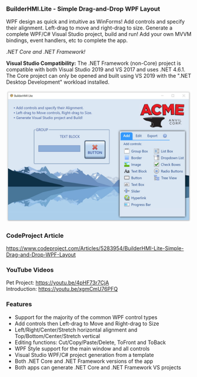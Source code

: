### BuilderHMI.Lite - Simple Drag-and-Drop WPF Layout

WPF design as quick and intuitive as WinForms!
Add controls and specify their alignment. Left-drag to move and right-drag to size.
Generate a complete WPF/C# Visual Studio project, build and run!
Add your own MVVM bindings, event handlers, etc to complete the app.

*.NET Core and .NET Framework!*

**Visual Studio Compatibility:** The .NET Framework (non-Core) project is compatible with both Visual Studio 2019 and VS 2017 and uses .NET 4.6.1. The Core project can only be opened and built using VS 2019 with the ".NET Desktop Development" workload installed.

![Alt text](Banner.jpg "BuilderHMI.Lite")

### CodeProject Article
https://www.codeproject.com/Articles/5283954/BuilderHMI-Lite-Simple-Drag-and-Drop-WPF-Layout

### YouTube Videos
Pet Project: https://youtu.be/4pHF73r7CjA  
Introduction: https://youtu.be/xgmCmU76PFQ

### Features
- Support for the majority of the common WPF control types
- Add controls then Left-drag to Move and Right-drag to Size
- Left/Right/Center/Stretch horizontal alignment and Top/Bottom/Center/Stretch vertical
- Editing functions: Cut/Copy/Paste/Delete, ToFront and ToBack
- WPF Style support for the main window and all controls
- Visual Studio WPF/C# project generation from a template
- Both .NET Core and .NET Framework versions of the app
- Both apps can generate .NET Core and .NET Framework VS projects